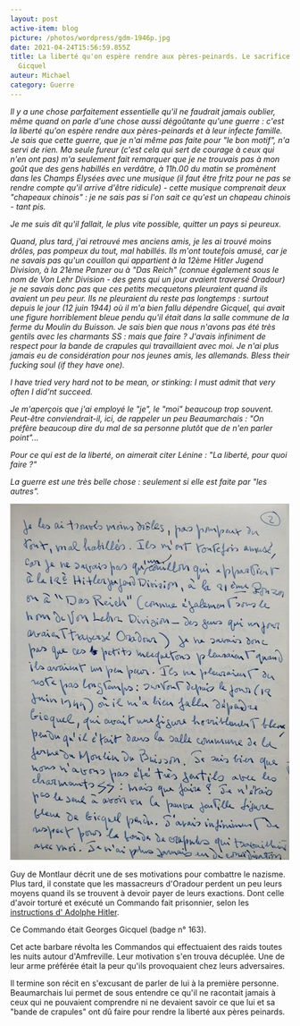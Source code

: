 ```yaml
---
layout: post
active-item: blog
picture: /photos/wordpress/gdm-1946p.jpg
date: 2021-04-24T15:56:59.855Z
title: La liberté qu'on espère rendre aux pères-peinards. Le sacrifice de George
  Gicquel
auteur: Michael
category: Guerre
---
```

*Il y a une chose parfaitement essentielle qu'il ne faudrait jamais oublier, même quand on parle d'une chose aussi dégoûtante qu'une guerre : c'est la liberté qu'on espère rendre aux pères-peinards et à leur infecte famille. Je sais que cette guerre, que je n'ai même pas faite pour "le bon motif", n'a servi de rien. Ma seule fureur (c'est cela qui sert de courage à ceux qui n'en ont pas) m'a seulement fait remarquer que je ne trouvais pas à mon goût que des gens habillés en verdâtre, à 11h.00 du matin se promènent dans les Champs Élysées avec une musique (il faut être fritz pour ne pas se rendre compte qu'il arrive d'être ridicule) - cette musique comprenait deux "chapeaux chinois" : je ne sais pas si l'on sait ce qu'est un chapeau chinois - tant pis.*

*Je me suis dit qu'il fallait, le plus vite possible, quitter un pays si peureux.*

<!--more-->

*Quand, plus tard, j'ai retrouvé mes anciens amis, je les ai trouvé moins drôles, pas pompeux du tout, mal habillés. Ils m'ont toutefois amusé, car je ne savais pas qu'un couillon qui appartient à la 12ème Hitler Jugend Division, à la 21ème Panzer ou à "Das Reich" (connue également sous le nom de Von Lehr Division - des gens qui un jour avaient traversé Oradour) je ne savais donc pas que ces petits mecquetons pleuraient quand ils avaient un peu peur. Ils ne pleuraient du reste pas longtemps : surtout depuis le jour (12 juin 1944) où il m'a bien fallu dépendre Gicquel, qui avait une figure horriblement bleue pendu qu'il était dans la salle commune de la ferme du Moulin du Buisson. Je sais bien que nous n'avons pas été très gentils avec les charmants SS : mais que faire ? J'avais infiniment de respect pour la bande de crapules qui travaillaient avec moi. Je n'ai plus jamais eu de considération pour nos jeunes amis, les allemands. Bless their fucking soul (if they have one).*

*I have tried very hard not to be mean, or stinking: I must admit that very often I did'nt succeed.*

*Je m'aperçois que j'ai employé le "je", le "moi" beaucoup trop souvent. Peut-être conviendrait-il, ici, de rappeler un peu Beaumarchais : "On préfère beaucoup dire du mal de sa personne plutôt que de n'en parler point"...*

*Pour ce qui est de la liberté, on aimerait citer Lénine : "La liberté, pour quoi faire ?"*

*La guerre est une très belle chose : seulement si elle est faite par "les autres".*

![](/photos/wordpress/gicquel2.jpg)

Guy de Montlaur décrit une de ses motivations pour combattre le nazisme. Plus tard, il constate que les massacreurs d'Oradour perdent un peu leurs moyens quand ils se trouvent à devoir payer de leurs exactions. Dont celle d'avoir torturé et exécuté un Commando fait prisonnier, selon les [instructions d' Adolphe Hitler](https://fr.wikipedia.org/wiki/Ordre_Commando).

Ce Commando était Georges Gicquel (badge n° 163).

Cet acte barbare révolta les Commandos qui effectuaient des raids toutes les nuits autour d'Amfreville. Leur motivation s'en trouva décuplée. Une de leur arme préférée était la peur qu'ils provoquaient chez leurs adversaires.

Il termine son récit en s'excusant de parler de lui à la première personne. Beaumarchais lui permet de sous entendre ce qu'il ne racontait jamais à ceux qui ne pouvaient comprendre ni ne devaient savoir ce que lui et sa "bande de crapules" ont dû faire pour rendre la liberté aux pères peinards.

